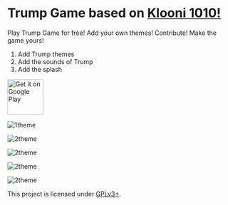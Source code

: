Trump Game based on [Klooni 1010!](https://github.com/LonamiWebs/Klooni1010)
============
Play Trump Game for free! Add your own themes! Contribute! Make the game yours!

1. Add  Trump themes
2. Add the sounds of Trump
3. Add the splash

[<img src="https://play.google.com/intl/en_us/badges/images/generic/en-play-badge.png" alt="Get it on Google Play" height=
"80">](https://play.google.com/store/apps/details?id=com.vision.elimination)



![1theme](/Users/wenen_dev/Documents/Trumpgame/fastlane/metadata/android/en-US/images/phoneScreenshots/1theme.png)

![2theme](/Users/wenen_dev/Documents/Trumpgame/fastlane/metadata/android/en-US/images/phoneScreenshots/2theme.png)

![2theme](/Users/wenen_dev/Documents/Trumpgame/fastlane/metadata/android/en-US/images/phoneScreenshots/3theme.png)

![2theme](/Users/wenen_dev/Documents/Trumpgame/fastlane/metadata/android/en-US/images/phoneScreenshots/4theme.png)

![2theme](/Users/wenen_dev/Documents/Trumpgame/fastlane/metadata/android/en-US/images/phoneScreenshots/5theme.png)

This project is licensed under [GPLv3+](LICENSE).

